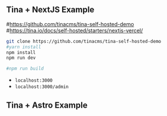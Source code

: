 ## Tina + NextJS Example

#https://github.com/tinacms/tina-self-hosted-demo
#https://tina.io/docs/self-hosted/starters/nextjs-vercel/


```sh
git clone https://github.com/tinacms/tina-self-hosted-demo
#yarn install
npm install
npm run dev

#npm run build
```

* `localhost:3000`
* `localhost:3000/admin`



## Tina + Astro Example